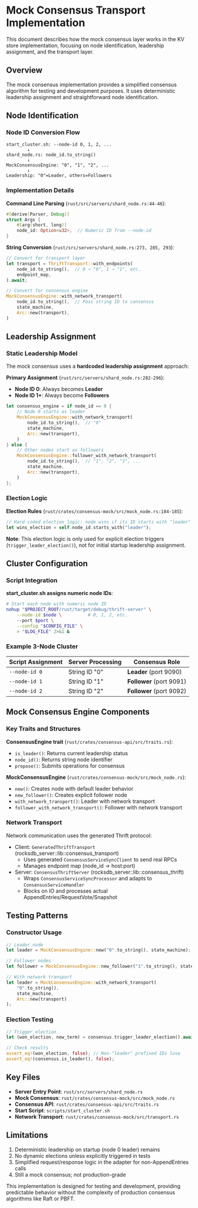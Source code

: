 # Mock Consensus Transport Implementation

This document describes how the mock consensus layer works in the KV store implementation, focusing on node identification, leadership assignment, and the transport layer.

## Overview

The mock consensus implementation provides a simplified consensus algorithm for testing and development purposes. It uses deterministic leadership assignment and straightforward node identification.

## Node Identification

### Node ID Conversion Flow

```
start_cluster.sh: --node-id 0, 1, 2, ...
        ↓
shard_node.rs: node_id.to_string()
        ↓
MockConsensusEngine: "0", "1", "2", ...
        ↓
Leadership: "0"=Leader, others=Followers
```

### Implementation Details

**Command Line Parsing** (`rust/src/servers/shard_node.rs:44-46`):
```rust
#[derive(Parser, Debug)]
struct Args {
    #[arg(short, long)]
    node_id: Option<u32>,  // Numeric ID from --node-id
}
```

**String Conversion** (`rust/src/servers/shard_node.rs:273, 285, 293`):
```rust
// Convert for transport layer
let transport = ThriftTransport::with_endpoints(
    node_id.to_string(),  // 0 → "0", 1 → "1", etc.
    endpoint_map,
).await;

// Convert for consensus engine
MockConsensusEngine::with_network_transport(
    node_id.to_string(),  // Pass string ID to consensus
    state_machine,
    Arc::new(transport),
)
```

## Leadership Assignment

### Static Leadership Model

The mock consensus uses a **hardcoded leadership assignment** approach:

**Primary Assignment** (`rust/src/servers/shard_node.rs:282-296`):
- **Node ID 0**: Always becomes **Leader**
- **Node ID 1+**: Always become **Followers**

```rust
let consensus_engine = if node_id == 0 {
    // Node 0 starts as leader
    MockConsensusEngine::with_network_transport(
        node_id.to_string(),  // "0"
        state_machine,
        Arc::new(transport),
    )
} else {
    // Other nodes start as followers
    MockConsensusEngine::follower_with_network_transport(
        node_id.to_string(),  // "1", "2", "3", ...
        state_machine,
        Arc::new(transport),
    )
};
```

### Election Logic

**Election Rules** (`rust/crates/consensus-mock/src/mock_node.rs:184-185`):
```rust
// Hard-coded election logic: node wins if its ID starts with "leader"
let wins_election = self.node_id.starts_with("leader");
```

**Note**: This election logic is only used for explicit election triggers (`trigger_leader_election()`), not for initial startup leadership assignment.

## Cluster Configuration

### Script Integration

**start_cluster.sh assigns numeric node IDs**:
```bash
# Start each node with numeric node ID
nohup "$PROJECT_ROOT/rust/target/debug/thrift-server" \
    --node-id $node \          # 0, 1, 2, etc.
    --port $port \
    --config "$CONFIG_FILE" \
    > "$LOG_FILE" 2>&1 &
```

### Example 3-Node Cluster

| Script Assignment | Server Processing | Consensus Role |
|-------------------|-------------------|----------------|
| `--node-id 0` | String ID "0" | **Leader** (port 9090) |
| `--node-id 1` | String ID "1" | **Follower** (port 9091) |
| `--node-id 2` | String ID "2" | **Follower** (port 9092) |

## Mock Consensus Engine Components

### Key Traits and Structures

**ConsensusEngine trait** (`rust/crates/consensus-api/src/traits.rs`):
- `is_leader()`: Returns current leadership status
- `node_id()`: Returns string node identifier
- `propose()`: Submits operations for consensus

**MockConsensusEngine** (`rust/crates/consensus-mock/src/mock_node.rs`):
- `new()`: Creates node with default leader behavior
- `new_follower()`: Creates explicit follower node
- `with_network_transport()`: Leader with network transport
- `follower_with_network_transport()`: Follower with network transport

### Network Transport

Network communication uses the generated Thrift protocol:
- Client: `GeneratedThriftTransport` (rocksdb_server::lib::consensus_transport)
  - Uses generated `ConsensusServiceSyncClient` to send real RPCs
  - Manages endpoint map (node_id → host:port)
- Server: `ConsensusThriftServer` (rocksdb_server::lib::consensus_thrift)
  - Wraps `ConsensusServiceSyncProcessor` and adapts to `ConsensusServiceHandler`
  - Blocks on IO and processes actual AppendEntries/RequestVote/Snapshot

## Testing Patterns

### Constructor Usage

```rust
// Leader node
let leader = MockConsensusEngine::new("0".to_string(), state_machine);

// Follower nodes
let follower = MockConsensusEngine::new_follower("1".to_string(), state_machine);

// With network transport
let leader = MockConsensusEngine::with_network_transport(
    "0".to_string(),
    state_machine,
    Arc::new(transport)
);
```

### Election Testing

```rust
// Trigger election
let (won_election, new_term) = consensus.trigger_leader_election().await;

// Check results
assert_eq!(won_election, false); // Non-"leader" prefixed IDs lose
assert_eq!(consensus.is_leader(), false);
```

## Key Files

- **Server Entry Point**: `rust/src/servers/shard_node.rs`
- **Mock Consensus**: `rust/crates/consensus-mock/src/mock_node.rs`
- **Consensus API**: `rust/crates/consensus-api/src/traits.rs`
- **Start Script**: `scripts/start_cluster.sh`
- **Network Transport**: `rust/crates/consensus-mock/src/transport.rs`

## Limitations

1. Deterministic leadership on startup (node 0 leader) remains
2. No dynamic elections unless explicitly triggered in tests
3. Simplified request/response logic in the adapter for non-AppendEntries calls
4. Still a mock consensus; not production-grade

This implementation is designed for testing and development, providing predictable behavior without the complexity of production consensus algorithms like Raft or PBFT.
